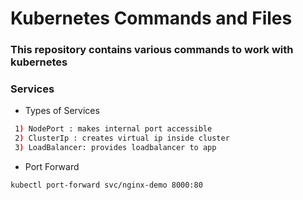 # Kubernetes Commands and Files

### This repository contains various commands to work with kubernetes

### Services

- Types of Services

```sh
 1) NodePort : makes internal port accessible
 2) ClusterIp : creates virtual ip inside cluster
 3) LoadBalancer: provides loadbalancer to app
 ```
 
 - Port Forward
 ```sh
 kubectl port-forward svc/nginx-demo 8000:80
 ```

